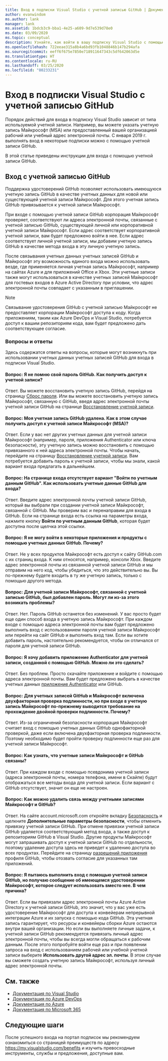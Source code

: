 ```yaml
---
title: Вход в подписки Visual Studio с учетной записью GitHub | Документация Майкрософт
author: evanwindom
ms.author: lank
manager: lank
ms.assetid: 1bdcb3c9-bba1-4e25-a609-9d7e539d78e0
ms.date: 03/09/2020
ms.topic: conceptual
description: Узнайте, как войти в вашу подписку Visual Studio с помощью учетной записи GitHub.
ms.openlocfilehash: 722eeae315a8b4a6bd93fb1048846b147b294afa
ms.sourcegitcommit: eeff6f675e7850e718911647343c5df642063d5e
ms.translationtype: HT
ms.contentlocale: ru-RU
ms.lasthandoff: 03/25/2020
ms.locfileid: "80233231"
---
```

# <a name="signing-in-to-visual-studio-subscriptions-with-your-github-account"></a>Вход в подписки Visual Studio с учетной записью GitHub 

Порядок действий для входа в подписку Visual Studio зависит от типа используемой учетной записи. Например, вы можете указать учетную запись Майкрософт (MSA) или предоставленный вашей организацией рабочий или учебный адрес электронной почты. С января 2019 г. выполнять вход в некоторые подписки можно с помощью учетной записи GitHub. 

В этой статье приведены инструкции для входа с помощью учетной записи GitHub.

## <a name="signing-in-with-your-github-account"></a>Вход с учетной записью GitHub

Поддержка удостоверений GitHub позволяет использовать имеющуюся учетную запись GitHub в качестве учетных данных для новой или существующей учетной записи Майкрософт. Для этого учетная запись GitHub привязывается к учетной записи Майкрософт. 

При входе с помощью учетной записи GitHub корпорация Майкрософт проверяет, соответствуют ли адреса электронной почты, связанные с учетной записью GitHub, существующей личной или корпоративной учетной записи Майкрософт. Если адрес соответствует корпоративной учетной записи, вам будет предложено войти в нее. Если адрес соответствует личной учетной записи, мы добавим учетную запись GitHub в качестве метода входа в эту личную учетную запись.

После связывания учетных данных учетных записей GitHub и Майкрософт эту возможность единого входа можно использовать везде, где применяется личная учетная запись Майкрософт, например на сайтах Azure и для приложений Office и Xbox. Эти учетные записи также могут использоваться в качестве учетных записей Майкрософт для гостевых входов в Azure Active Directory при условии, что адрес электронной почты совпадает с указанным в приглашении.

> [!NOTE]
> Связывание удостоверения GitHub с учетной записью Майкрософт не предоставляет корпорации Майкрософт доступа к коду. Когда приложениям, таким как Azure DevOps и Visual Studio, потребуется доступ к вашим репозиториям кода, вам будет предложено дать соответствующее согласие. 

### <a name="frequently-asked-questions"></a>Вопросы и ответы
Здесь содержатся ответы на вопросы, которые могут возникнуть при использовании учетных данных учетных записей GitHub для входа в подписки Visual Studio.

#### <a name="q-i-forgot-my-github-password--how-can-i-access-my-account-now"></a>Вопрос: Я не помню свой пароль GitHub.  Как получить доступ к учетной записи?
Ответ.  Вы можете восстановить учетную запись GitHub, перейдя на страницу [Сброс пароля](https://github.com/password_reset). Или вы можете восстановить учетную запись Майкрософт, связанную с GitHub, введя адрес электронной почты учетной записи GitHub на странице [Восстановление учетной записи](https://account.live.com/password/reset).

#### <a name="q-i-deleted-my-github-account--how-can-i-access-my-microsoft-account-msa-now"></a>Вопрос: Моя учетная запись GitHub удалена.  Как в этом случае получить доступ к учетной записи Майкрософт (MSA)?
Ответ. Если у вас нет других учетных данных для учетной записи Майкрософт (например, пароля, приложения Authenticator или ключа безопасности), эту учетную запись можно восстановить с помощью привязанного к ней адреса электронной почты. Чтобы начать, перейдите на страницу [Восстановление учетной записи](https://account.live.com/password/reset). Вам потребуется добавить пароль к учетной записи, чтобы мы знали, какой вариант входа предлагать в дальнейшем. 

#### <a name="q-theres-no-sign-in-with-github-option-on-the-sign-in-page--how-can-i-use-my-github-credentials-to-sign-in"></a>Вопрос: На странице входа отсутствует вариант "Войти по учетным данным GitHub".  Как использовать учетные данные GitHub для входа?
Ответ.  Введите адрес электронной почты учетной записи GitHub, который вы выбрали при создании учетной записи Майкрософт, связанной с GitHub. Мы проверим вас и перенаправим для входа в GitHub. Если на странице входа есть ссылка на параметры входа, нажмите кнопку **Войти по учетным данным GitHub**, которая будет доступна после щелчка этой ссылки. 

#### <a name="q-i-cant-sign-in-to-some-of-my-apps-and-products-with-github--why"></a>Вопрос: Я не могу войти в некоторые приложения и продукты с помощью учетных данных GitHub.  Почему?
Ответ.  Не у всех продуктов Майкрософт есть доступ к сайту GitHub.com с их страниц входа. К ним относятся, например, консоли Xbox. Введите адрес электронной почты из связанной учетной записи GitHub и мы отправим на него код, чтобы убедиться, что это действительно вы. Вы по-прежнему будете входить в ту же учетную запись, только с помощью другого метода. 

#### <a name="q--ive-added-a-password-to-the-microsoft-account-i-have-linked-to-my-github-account--will-that-cause-a-problem"></a>Вопрос:  Для учетной записи Майкрософт, связанной с учетной записью GitHub, был добавлен пароль.  Могут ли из-за этого возникать проблемы?
Ответ.  Нет. Пароль GitHub останется без изменений. У вас просто будет еще один способ входа в учетную запись Майкрософт. При каждом входе с помощью адреса электронной почты вам будет предложено выполнить вход с использованием пароля учетной записи Майкрософт или перейти на сайт GitHub и выполнить вход там. Если вы хотите добавить пароль, настоятельно рекомендуется, чтобы он отличался от пароля для учетной записи GitHub.

#### <a name="q-i-want-to-add-the-authenticator-app-to-the-account-i-created-using-github--can-i-do-that"></a>Вопрос: Я хочу добавить приложение Authenticator для учетной записи, созданной с помощью GitHub.  Можно ли это сделать?
Ответ.  Без проблем. Просто скачайте приложение и войдите с помощью адреса электронной почты. Вам будет предложено выбрать в качестве учетных данных [приложение Authenticator](https://www.microsoft.com/p/microsoft-authenticator/9nblgggzmcj6) или GitHub.

#### <a name="q-ive-enabled-two-factor-authentication-on-both-my-github-and-microsoft-accounts-msa-but-when-i-sign-in-to-my-msa-im-still-asked-to-authenticate-twice--why"></a>Вопрос: Для учетных записей GitHub и Майкрософт включена двухфакторная проверка подлинности, но при входе в учетную запись Майкрософт по-прежнему выводится требование на прохождение двойной проверки подлинности.  Почему?
Ответ. Из-за ограничений безопасности корпорация Майкрософт считает вход с помощью учетных данных GitHub однофакторной проверкой, даже если включена двухфакторная проверка подлинности. Поэтому необходимо будет пройти проверку подлинности еще раз для учетной записи Майкрософт. 

#### <a name="q--how-can-i-tell-if-my-microsoft-account-and-github-accounts-are-linked"></a>Вопрос:  Как узнать, что учетные записи Майкрософт и GitHub связаны?
Ответ.  При каждом входе с помощью псевдонима учетной записи (адреса электронной почты, номера телефона, имени в Скайпе) будут отображаться все методы входа для учетной записи. Если вариант с GitHub отсутствует, значит он еще не настроен.

#### <a name="q--how-can-i-unlink-my-microsoft-and-github-accounts"></a>Вопрос:  Как можно удалить связь между учетными записями Майкрософт и GitHub? 
Ответ.  На сайте account.microsoft.com откройте вкладку [Безопасность](https://account.microsoft.com/security) и щелкните **Дополнительные параметры безопасности**, чтобы отменить привязку учетной записи GitHub. При отмене привязки учетной записи GitHub удаляется соответствующий метод входа, а также доступ к репозиториям GitHub в Visual Studio. Другие продукты Майкрософт могут запрашивать доступ к учетной записи GitHub по отдельности, поэтому удаление доступа здесь не приведет к удалению доступа во всех продуктах. Перейдите на страницу [разрешений приложения](https://github.com/settings/applications) профиля GitHub, чтобы отозвать согласие для указанных там приложений.

#### <a name="q--i-try-to-use-my-github-account-to-sign-in-but-im-prompted-that-i-already-have-a-microsoft-identity-that-i-should-use-instead--whats-happening"></a>Вопрос:  Я пытаюсь выполнить вход с помощью учетной записи GitHub, но получаю сообщение об имеющемся удостоверении Майкрософт, которое следует использовать вместо нее.  В чем причина?
Ответ.  Если вы привязали адрес электронной почты Azure Active Directory к учетной записи GitHub, это значит, что у вас уже есть удостоверение Майкрософт для доступа к конвейерам непрерывной интеграции Azure и их запуска с помощью кода GitHub. Эта учетная запись гарантирует, что ресурсы и конвейеры сборки Azure остаются внутри вашей организации. Но если вы выполняете личные задачи, к учетной записи GitHub рекомендуется привязать личный адрес электронной почты, чтобы вы всегда могли обращаться к рабочим данным. После этого попробуйте войти еще раз и при появлении запроса на вход с использованием рабочей или учебной учетной записи выберите **Использовать другой адрес эл. почты**. В этом случае вы сможете создать учетную запись Майкрософт, используя личный адрес электронной почты.

## <a name="see-also"></a>См. также
- [Документация по Visual Studio](https://docs.microsoft.com/visualstudio/)
- [Документация по Azure DevOps](https://docs.microsoft.com/azure/devops/)
- [Документация по Azure](https://docs.microsoft.com/azure/)
- [Документация по Microsoft 365](https://docs.microsoft.com/microsoft-365/)

## <a name="next-steps"></a>Следующие шаги
После успешного входа на портал подписок мы рекомендуем ознакомиться со страницей преимуществ по адресу https://my.visualstudio.com/benefits и изучить превосходные инструменты, службы и предложения, доступные вам.  
